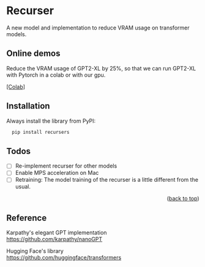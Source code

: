 
<a name="readme-top"></a>




<!-- ABOUT THE PROJECT -->
# Recurser

A new model and implementation to reduce VRAM usage on transformer models.



## Online demos
Reduce the VRAM usage of GPT2-XL by 25%, so that we can run GPT2-XL with Pytorch in a colab or with our gpu.

[[Colab]](https://colab.research.google.com/drive/1UHlRvaSnAZz6T8H_Nj_BhDqMtSBCMlYT?usp=sharing)


## Installation
Always install the library from PyPI:

  ```sh
    pip install recursers
  ```



## Todos

- [ ] Re-implement recurser for other models
- [ ] Enable MPS acceleration on Mac
- [ ] Retraining: The model training of the recurser is a little different from the usual. 

<p align="right">(<a href="#readme-top">back to top</a>)</p>


## Reference
Karpathy's elegant GPT implementation\
https://github.com/karpathy/nanoGPT

Hugging Face's library\
https://github.com/huggingface/transformers














